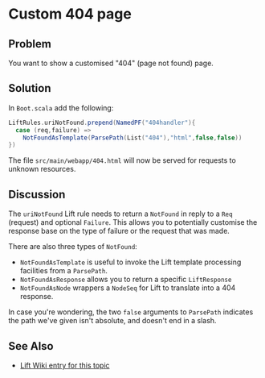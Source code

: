 Custom 404 page
===============

Problem
-------

You want to show a customised "404" (page not found) page.

Solution
--------

In `Boot.scala` add the following:

```scala
LiftRules.uriNotFound.prepend(NamedPF("404handler"){
  case (req,failure) => 
    NotFoundAsTemplate(ParsePath(List("404"),"html",false,false))
})
```

The file `src/main/webapp/404.html` will now be served for requests to unknown resources.


Discussion
----------

The `uriNotFound` Lift rule needs to return a `NotFound` in reply to a `Req` (request) and optional `Failure`. This allows you to potentially customise the response base on the type of failure or the request that was made.

There are also three types of `NotFound`:
* `NotFoundAsTemplate` is useful to invoke the Lift template processing facilities from a `ParsePath`. 
* `NotFoundAsResponse` allows you to return a specific `LiftResponse`
* `NotFoundAsNode` wrappers a `NodeSeq` for Lift to translate into a 404 response.

In case you're wondering, the two `false` arguments to `ParsePath` indicates the path we've given isn't absolute, and doesn't end in a slash.


See Also
--------

* [Lift Wiki entry for this topic](http://www.assembla.com/spaces/liftweb/wiki/Custom_404_-_URI_not_found_page)


